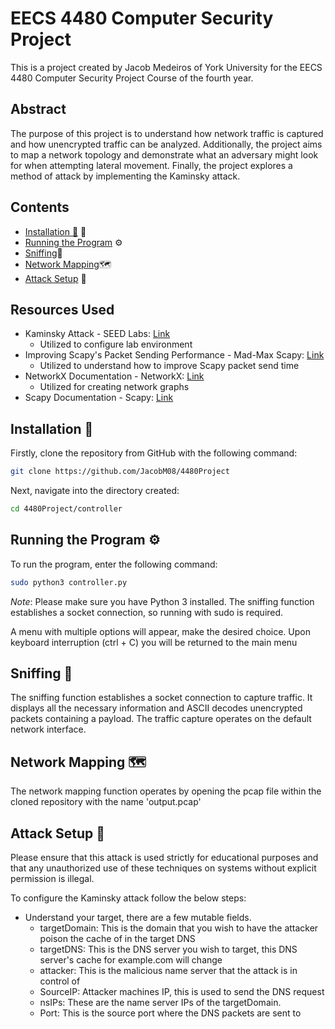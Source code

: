 # EECS 4480 Computer Security Project

   This is a project created by Jacob Medeiros of York University for the EECS 4480 Computer Security Project Course of the fourth year. 

## Abstract 
The purpose of this project is to understand how network traffic is captured and how unencrypted traffic can be analyzed. Additionally, the project aims to map a network topology and demonstrate what an adversary might look for when attempting lateral movement. Finally, the project explores a method of attack by implementing the Kaminsky attack.

## Contents
- [Installation 🧰](#installation) 🧰
- [Running the Program](#running-the-program) ⚙️
- [Sniffing](#sniffing)👃
- [Network Mapping](#network-mapping)🗺️
- [Attack Setup](#attack-setup) 🔧


## Resources Used

- Kaminsky Attack - SEED Labs: [Link](https://seedsecuritylabs.org/Labs_20.04/Networking/DNS/DNS_Remote/)
  - Utilized to configure lab environment
- Improving Scapy's Packet Sending Performance - Mad-Max Scapy: [Link](https://byt3bl33d3r.github.io/mad-max-scapy-improving-scapys-packet-sending-performance.html)
  - Utilized to understand how to improve Scapy packet send time
- NetworkX Documentation - NetworkX: [Link](https://networkx.org/documentation/stable/reference/introduction.html)
  - Utilized for creating network graphs
- Scapy Documentation - Scapy: [Link](https://scapy.readthedocs.io/en/latest/index.html)

## Installation 🧰

Firstly, clone the repository from GitHub with the following command:
```bash
git clone https://github.com/JacobM08/4480Project
```

Next, navigate into the directory created:
```bash
cd 4480Project/controller
```
## Running the Program ⚙️

To run the program, enter the following command:
```bash
sudo python3 controller.py
```
*Note*: Please make sure you have Python 3 installed. The sniffing function establishes a socket connection, so running with sudo is required.

A menu with multiple options will appear, make the desired choice. Upon keyboard interruption (ctrl + C) you will be returned to the main menu

## Sniffing 👃

The sniffing function establishes a socket connection to capture traffic. It displays all the necessary information and ASCII decodes unencrypted packets containing a payload. The traffic capture operates on the default network interface.

## Network Mapping 🗺️

The network mapping function operates by opening the pcap file within the cloned repository with the name 'output.pcap'

## Attack Setup 🔧

Please ensure that this attack is used strictly for educational purposes and that any unauthorized use of these techniques on systems without explicit permission is illegal.

To configure the Kaminsky attack follow the below steps:

- Understand your target, there are a few mutable fields.
   - targetDomain: This is the domain that you wish to have the attacker poison the cache of in the target DNS
   - targetDNS: This is the DNS server you wish to target, this DNS server's cache for example.com will change
   - attacker: This is the malicious name server that the attack is in control of
   - SourceIP: Attacker machines IP, this is used to send the DNS request
   - nsIPs: These are the name server IPs of the targetDomain.
   - Port: This is the source port where the DNS packets are sent to
